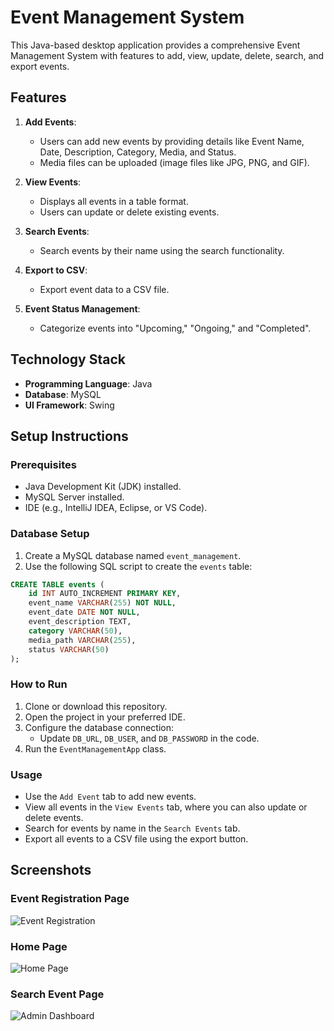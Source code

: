 
# Event Management System

This Java-based desktop application provides a comprehensive Event Management System with features to add, view, update, delete, search, and export events.

## Features

1. **Add Events**:
    - Users can add new events by providing details like Event Name, Date, Description, Category, Media, and Status.
    - Media files can be uploaded (image files like JPG, PNG, and GIF).

2. **View Events**:
    - Displays all events in a table format.
    - Users can update or delete existing events.

3. **Search Events**:
    - Search events by their name using the search functionality.

4. **Export to CSV**:
    - Export event data to a CSV file.

5. **Event Status Management**:
    - Categorize events into "Upcoming," "Ongoing," and "Completed".

## Technology Stack

- **Programming Language**: Java
- **Database**: MySQL
- **UI Framework**: Swing

## Setup Instructions

### Prerequisites
- Java Development Kit (JDK) installed.
- MySQL Server installed.
- IDE (e.g., IntelliJ IDEA, Eclipse, or VS Code).

### Database Setup
1. Create a MySQL database named `event_management`.
2. Use the following SQL script to create the `events` table:

```sql
CREATE TABLE events (
    id INT AUTO_INCREMENT PRIMARY KEY,
    event_name VARCHAR(255) NOT NULL,
    event_date DATE NOT NULL,
    event_description TEXT,
    category VARCHAR(50),
    media_path VARCHAR(255),
    status VARCHAR(50)
);
```

### How to Run
1. Clone or download this repository.
2. Open the project in your preferred IDE.
3. Configure the database connection:
    - Update `DB_URL`, `DB_USER`, and `DB_PASSWORD` in the code.
4. Run the `EventManagementApp` class.

### Usage
- Use the `Add Event` tab to add new events.
- View all events in the `View Events` tab, where you can also update or delete events.
- Search for events by name in the `Search Events` tab.
- Export all events to a CSV file using the export button.

## Screenshots

### Event Registration Page
![Event Registration](screenshots/event_registration.png)

### Home Page
![Home Page](screenshots/home_page.png)

### Search Event Page
![Admin Dashboard](screenshots/admin_dashboard.png)


